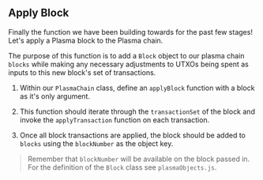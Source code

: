 ## Apply Block

Finally the function we have been building towards for the past few stages! Let's apply a Plasma block to the Plasma chain. 

The purpose of this function is to add a `Block` object to our plasma chain `blocks` while making any necessary adjustments to UTXOs being spent as inputs to this new block's set of transactions.

1. Within our `PlasmaChain` class, define an `applyBlock` function with a block as it's only argument.

2. This function should iterate through the `transactionSet` of the block and invoke the `applyTransaction` function on each transaction. 

3. Once all block transactions are applied, the block should be added to `blocks` using the `blockNumber` as the object key.

> Remember that `blockNumber` will be available on the block passed in. For the definition of the `Block` class see `plasmaObjects.js`.